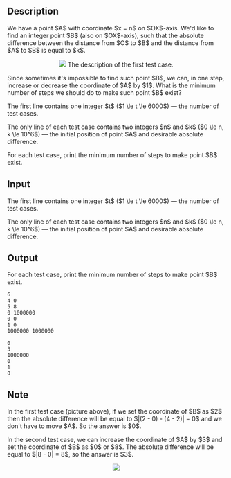 ## Description

<div><p>We have a point $A$ with coordinate $x = n$ on $OX$-axis. We'd like to find an <span class="tex-font-style-it">integer point</span> $B$ (also on $OX$-axis), such that the <span class="tex-font-style-it">absolute difference</span> between the distance from $O$ to $B$ and the distance from $A$ to $B$ is equal to $k$.</p><center> <img class="tex-graphics" src="file://GfX0nOME.png" style="max-width: 100.0%;max-height: 100.0%;"> <span class="tex-font-size-small">The description of the first test case.</span> </center><p>Since sometimes it's impossible to find such point $B$, we can, in one step, increase or decrease the coordinate of $A$ by $1$. What is the minimum number of steps we should do to make such point $B$ exist?</p></div><div class="input-specification"><p>The first line contains one integer $t$ ($1 \le t \le 6000$)&nbsp;— the number of test cases.</p><p>The only line of each test case contains two integers $n$ and $k$ ($0 \le n, k \le 10^6$)&nbsp;— the initial position of point $A$ and desirable absolute difference.</p></div><div class="output-specification"><p>For each test case, print the minimum number of steps to make point $B$ exist.</p></div>

## Input

<p>The first line contains one integer $t$ ($1 \le t \le 6000$)&nbsp;— the number of test cases.</p><p>The only line of each test case contains two integers $n$ and $k$ ($0 \le n, k \le 10^6$)&nbsp;— the initial position of point $A$ and desirable absolute difference.</p>

## Output

<p>For each test case, print the minimum number of steps to make point $B$ exist.</p>





```input1
6
4 0
5 8
0 1000000
0 0
1 0
1000000 1000000
```




```output1
0
3
1000000
0
1
0
```



## Note

<p>In the first test case (picture above), if we set the coordinate of $B$ as $2$ then the absolute difference will be equal to $|(2 - 0) - (4 - 2)| = 0$ and we don't have to move $A$. So the answer is $0$.</p><p>In the second test case, we can increase the coordinate of $A$ by $3$ and set the coordinate of $B$ as $0$ or $8$. The absolute difference will be equal to $|8 - 0| = 8$, so the answer is $3$.</p><center> <img class="tex-graphics" src="file://t40yENVF.png" style="max-width: 100.0%;max-height: 100.0%;"> </center>
